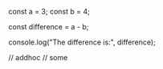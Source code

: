 const a = 3;
const b = 4;

const difference = a - b;

console.log("The difference is:", difference);

// addhoc
// some




